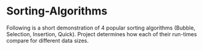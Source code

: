 # Sorting-Algorithms
Following is a short demonstration of 4 popular sorting algorithms (Bubble, Selection, Insertion, Quick). Project determines how each of their run-times compare for different data sizes.
